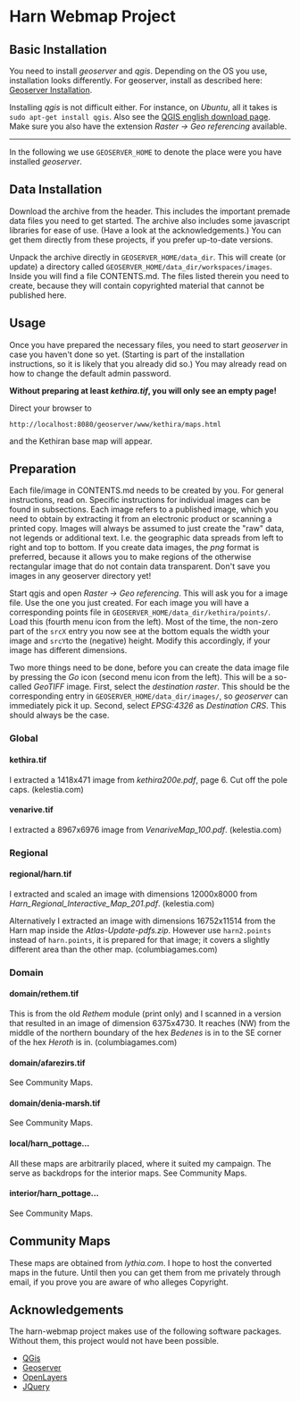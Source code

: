 # Harn Webmap Project

## Basic Installation

You need to install _geoserver_ and _qgis_.  Depending on the OS you
use, installation looks differently.  For geoserver, install as
described here: [Geoserver
Installation](https://docs.geoserver.org/stable/en/user/installation/index.html).

Installing _qgis_ is not difficult either.  For instance, on _Ubuntu_,
all it takes is `sudo apt-get install qgis`.  Also see the [QGIS
english download
page](https://www.qgis.org/en/site/forusers/download.html).  Make sure
you also have the extension _Raster -> Geo referencing_ available.

---

In the following we use `GEOSERVER_HOME` to denote the place were you
have installed _geoserver_.

## Data Installation

Download the archive from the header.  This includes the important
premade data files you need to get started.  The archive also includes
some javascript libraries for ease of use.  (Have a look at the
acknowledgements.) You can get them directly from these projects, if
you prefer up-to-date versions.

Unpack the archive directly in `GEOSERVER_HOME/data_dir`.  This will
create (or update) a directory called
`GEOSERVER_HOME/data_dir/workspaces/images`.  Inside you will find a
file CONTENTS.md.  The files listed therein you need to create,
because they will contain copyrighted material that cannot be
published here.

## Usage

Once you have prepared the necessary files, you need to start
_geoserver_ in case you haven't done so yet.  (Starting is part of the
installation instructions, so it is likely that you already did so.)
You may already read on how to change the default admin password.

**Without preparing at least _kethira.tif_, you will only see an empty
  page!**

Direct your browser to
```
http://localhost:8080/geoserver/www/kethira/maps.html
```
and the Kethiran base map will appear.

## Preparation

Each file/image in CONTENTS.md needs to be created by you.  For
general instructions, read on.  Specific instructions for individual
images can be found in subsections.  Each image refers to a published
image, which you need to obtain by extracting it from an electronic
product or scanning a printed copy.  Images will always be assumed to
just create the "raw" data, not legends or additional text.  I.e. the
geographic data spreads from left to right and top to bottom.  If you
create data images, the _png_ format is preferred, because it allows
you to make regions of the otherwise rectangular image that do not
contain data transparent.  Don't save you images in any geoserver
directory yet!

Start qgis and open _Raster -> Geo referencing_.  This will ask you
for a image file.  Use the one you just created.  For each image you
will have a corresponding points file in
`GEOSERVER_HOME/data_dir/kethira/points/`.  Load this (fourth menu
icon from the left).  Most of the time, the non-zero part of the
`srcX` entry you now see at the bottom equals the width your image and
`srcY`to the (negative) height.  Modify this accordingly, if your
image has different dimensions.

Two more things need to be done, before you can create the data image
file by pressing the _Go_ icon (second menu icon from the left).  This
will be a so-called _GeoTIFF_ image.  First, select the _destination
raster_.  This should be the corresponding entry in
`GEOSERVER_HOME/data_dir/images/`, so _geoserver_ can immediately pick
it up.  Second, select _EPSG:4326_ as _Destination CRS_.  This should
always be the case.

### Global

#### kethira.tif

I extracted a 1418x471 image from _kethira200e.pdf_, page 6.  Cut off
the pole caps. (kelestia.com)

#### venarive.tif

I extracted a 8967x6976 image from _VenariveMap_100.pdf_.
(kelestia.com)

### Regional

#### regional/harn.tif

I extracted and scaled an image with dimensions 12000x8000 from
_Harn_Regional_Interactive_Map_201.pdf_.  (kelestia.com)

Alternatively I extracted an image with dimensions 16752x11514 from
the Harn map inside the _Atlas-Update-pdfs.zip_.  However use
`harn2.points` instead of `harn.points`, it is prepared for that
image; it covers a slightly different area than the other map.
(columbiagames.com)

### Domain

#### domain/rethem.tif

This is from the old _Rethem_ module (print only) and I scanned in a
version that resulted in an image of dimension 6375x4730.  It reaches
(NW) from the middle of the northern boundary of the hex _Bedenes_ is
in to the SE corner of the hex _Heroth_ is in.  (columbiagames.com)

#### domain/afarezirs.tif

See Community Maps.

#### domain/denia-marsh.tif

See Community Maps.

#### local/harn_pottage...

All these maps are arbitrarily placed, where it suited my campaign.
The serve as backdrops for the interior maps.  See Community Maps.

#### interior/harn_pottage...

See Community Maps.

## Community Maps

These maps are obtained from _lythia.com_.  I hope to host the
converted maps in the future.  Until then you can get them from me
privately through email, if you prove you are aware of who alleges
Copyright.

## Acknowledgements

The harn-webmap project makes use of the following software packages.
Without them, this project would not have been possible.

* [QGis](https://www.qgis.org)
* [Geoserver](http://geoserver.org)
* [OpenLayers](https://openlayers.org)
* [JQuery](https://jquery.com)
